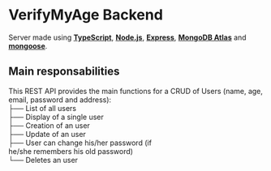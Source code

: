 # VerifyMyAge Backend

Server made using [**TypeScript**](https://www.typescriptlang.org/), [**Node.js**](https://nodejs.org/), [**Express**](https://expressjs.com/), [**MongoDB Atlas**](https://www.mongodb.com/cloud/atlas) and [**mongoose**](https://mongoosejs.com/).

## Main responsabilities

This REST API provides the main functions for a CRUD of Users (name, age, email, password and address):<br/>
├── List of all users<br/>
├── Display of a single user<br/>
├── Creation of an user<br/>
├── Update of an user<br/>
├── User can change his/her password (if<br/> he/she remembers his old password)<br/>
└── Deletes an user

